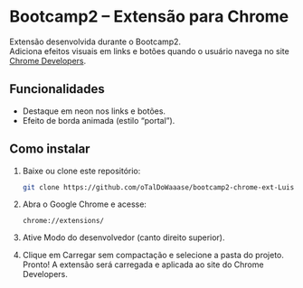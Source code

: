 # Bootcamp2 – Extensão para Chrome

Extensão desenvolvida durante o Bootcamp2.  
Adiciona efeitos visuais em links e botões quando o usuário navega no site [Chrome Developers](https://developer.chrome.com/).

## Funcionalidades
- Destaque em neon nos links e botões.
- Efeito de borda animada (estilo “portal”).

## Como instalar
1. Baixe ou clone este repositório:
   ```bash
   git clone https://github.com/oTalDoWaaase/bootcamp2-chrome-ext-Luis.git
2. Abra o Google Chrome e acesse:

   `chrome://extensions/`
3. Ative Modo do desenvolvedor (canto direito superior).
4. Clique em Carregar sem compactação e selecione a pasta do projeto.
Pronto! A extensão será carregada e aplicada ao site do Chrome Developers.
